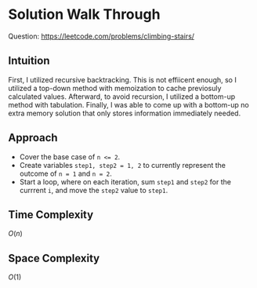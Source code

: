 # Solution Walk Through
Question: https://leetcode.com/problems/climbing-stairs/

## Intuition
First, I utilized recursive backtracking. This is not effiicent enough, so I utilized a top-down method with memoization to cache previosuly calculated values. Afterward, to avoid recursion, I utilized a bottom-up method with tabulation. Finally, I was able to come up with a bottom-up no extra memory solution that only stores information immediately needed.

## Approach
- Cover the base case of `n <= 2`.
- Create variables `step1, step2 = 1, 2` to currently represent the outcome of `n = 1` and `n = 2`.
- Start a loop, where on each iteration, sum `step1` and `step2` for the currrent `i`, and move the `step2` value to `step1`.

## Time Complexity
$O(n)$

## Space Complexity
$O(1)$